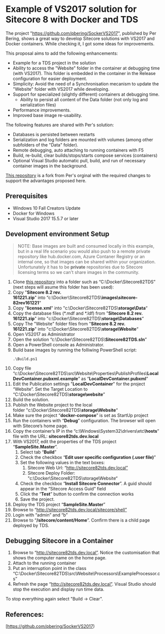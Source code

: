 # Example of VS2017 solution for Sitecore 8 with Docker and TDS

The project "https://github.com/pbering/SockerVS2017", published by Per Bering, shows a great way to develop Sitecore solutions with VS2017 and Docker containers. While checking it, I got some ideas for improvements.

This proposal aims to add the following enhancements:

 - Example for a TDS project in the solution
 - Ability to access the "Website" folder in the container at debugging time (with VS2017). This folder is embedded in the container in the Release configuration for easier deployment.
 - Simplicity: Avoid the need of a Synchronisation mecanism to update the "Website" folder with VS2017 while developing.
 - Support for specialized (slightly different) containers at debugging time.
   - Ability to persist all content of the Data folder (not only log and serialization files)
 - Performance improvements.
 - Improved base image re-usability.

The following features are shared with Per's solution:

- Databases is persisted between restarts
- Serialization and log folders are mounted with volumes (among other subfolders of the "Data" folder).
- Remote debugging, auto attaching to running containers with F5
- Build, re-build, clear builds/stops/starts compose services (containers)
- Optional Visual Studio automatic pull, build, and run of necessary container images in the background.

[This repository](https://github.com/Ben-m-s/SockerVS2017) is a fork from Per's orginal with the required changes to support the advantages proposed here.

## Prerequisites

- Windows 10 Fall Creators Update
- Docker for Windows
- Visual Studio 2017 15.5.7 or later


## Development environment Setup

>NOTE: Base images are built and consumed locally in this example, but in a real life scenario you would also push to a remote private repository like
hub.docker.com, Azure Contaner Registry or an internal one, so that images can be shared within your organization.
Unfortunately it has to be **private** repositories due to Sitecore licensing terms so we can't share images in the community.

1. Clone [this repository](https://github.com/Ben-m-s/Sitecore82TDS.git) into a folder such as “C:\Docker\Sitecore82TDS” (next steps will asume this folder has been used):
1. Copy "**Sitecore 8.2 rev. 161221.zip**" into “c:\Docker\Sitecore82TDS\\**images\sitecore-82rev161221**“
1. Copy "**license.xml**" into "c:\Docker\Sitecore82TDS\\**storage\Data**“
1. Copy the database files (*.mdf and *.ldf) from "**Sitecore 8.2 rev. 161221.zip**" into "c:\Docker\Sitecore82TDS\\**storage\Databases**“
1. Copy The "Website" folder files from "**Sitecore 8.2 rev. 161221.zip**" into "c:\Docker\Sitecore82TDS\\**storage\Website**“
1. Open VS2017 as Administrator
1. Open the solution “c:\Docker\Sitecore82TDS\\**Sitecore82TDS.sln**”
1. Open a PowerShell console as Administrator.
1. Build base images by running the folliwing PowerShell script:
    ```text
    .\Build.ps1
    ```
1. Copy file “c:\Docker\Sitecore82TDS\src\Website\Properties\PublishProfiles\\**LocalDevContainer.pubxml.example**” as “**LocalDevContainer.pubxml**”
1. Edit the Publication settings "**LocalDevContainer**" for the project “Website”. Set the Target Location to “C:\Docker\Sitecore82TDS\\**storage\website**”
1. Build the solution.
1. Publish the Website project to the local folder "c:\Docker\Sitecore82TDS\\**storage\Website**“
1. Make sure the project “**docker-compose**” is set as StartUp project
1. Run the containers with “**Debug**” configuration. The browser will open with Sitecore’s home page.
1. Copy the container’s IP in the “c:\Windows\System32\drivers\etc\\**hosts**” file with the URL: **sitecore82tds.dev.local**
1. With VS2017, edit the properties of the TDS project “**SampleSite.Master**”.
   1. Select tab “**Build**”
   1. Check the checkbox “**Edit user specific configuration (.user file)**”
   1. Set the following values in the text boxes:
      1. Sitecore Web Url: “http://sitecore82tds.dev.local”
      1. Sitecore Deploy Folder: "c:\Docker\Sitecore82TDS\storage\Website“
   1. Check the checkbox “**Install Sitecore Connector**”. A guid should appear in the “Sitecore Access Guid” field
   1. Click the “**Test**” button to confirm the connection works
   1. Save the project.
1. Deploy the TDS project “**SampleSite.Master**”
1. Browse to “http://sitecore82tds.dev.local/sitecore/shell”
1. Login with “admin” and “b”
1. Browse to “**/sitecore/content/Home**”. Confirm there is a child page deployed by TDS.

## Debugging Sitecore in a Container

1. Browse to “http://sitecore82tds.dev.local”. Notice the customisation that shows the computer name on the home page.
1. Attach to the running container
1. Put an interruption point in the class “C:\Docker\Sitecore82TDS\src\Website\Processors\ExampleProcessor.cs”
1. Refresh the page “http://sitecore82tds.dev.local”. Visual Studio should stop the execution and display run time data.


To stop everything again select "Build -> Clear".

## References:

[https://github.com/pbering/SockerVS2017)
